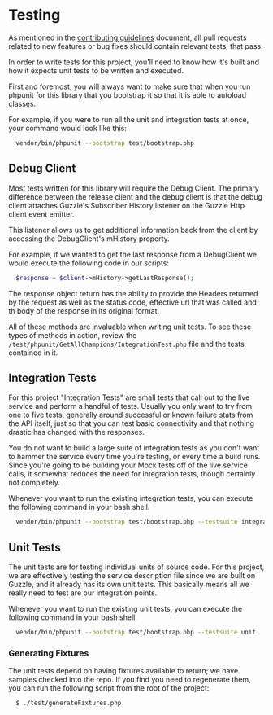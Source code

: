 # Testing
As mentioned in the [contributing guidelines](CONTRIBUTING.md) document, all
pull requests related to new features or bug fixes should contain relevant
tests, that pass.

In order to write tests for this project, you'll need to know how it's built
and how it expects unit tests to be written and executed.

First and foremost, you will always want to make sure that when you run
phpunit for this library that you bootstrap it so that it is able to
autoload classes.

For example, if you were to run all the unit and integration tests at once,
your command would look like this:

```bash
  vendor/bin/phpunit --bootstrap test/bootstrap.php
```

## Debug Client
Most tests written for this library will require the Debug Client. The
primary difference between the release client and the debug client is
that the debug client attaches Guzzle's Subscriber History listener on the
Guzzle Http client event emitter.

This listener allows us to get additional information back from the client
by accessing the DebugClient's mHistory property.

For example, if we wanted to get the last response from a DebugClient we
would execute the following code in our scripts:

```php
  $response = $client->mHistory->getLastResponse();
```

The response object return has the ability to provide the Headers returned
by the request as well as the status code, effective url that was called
and th body of the response in its original format.

All of these methods are invaluable when writing unit tests. To see these
types of methods in action, review the `/test/phpunit/GetAllChampions/IntegrationTest.php`
file and the tests contained in it.

## Integration Tests
For this project "Integration Tests" are small tests that call out to the
live service and perform a handful of tests. Usually you only want to try
from one to five tests, generally around successful or known failure stats from
the API itself, just so that you can test basic connectivity and that
nothing drastic has changed with the responses.

You do not want to build a large suite of integration tests as you don't
want to hammer the service every time you're testing, or every time a build
runs. Since you're going to be building your Mock tests off of the live
service calls, it somewhat reduces the need for integration tests, though
certainly not completely.

Whenever you want to run the existing integration tests, you can execute the
following command in your bash shell.

```bash
  vendor/bin/phpunit --bootstrap test/bootstrap.php --testsuite integration
```

## Unit Tests

The unit tests are for testing individual units of source code. For this project, we are effectively testing the service
description file since we are built on Guzzle, and it already has its own unit tests. This basically means all we really
need to test are our integration points.

Whenever you want to run the existing unit tests, you can execute the following command in your bash shell.

```bash
  vendor/bin/phpunit --bootstrap test/bootstrap.php --testsuite unit
```

### Generating Fixtures

The unit tests depend on having fixtures available to return; we have samples checked into the repo. If you find you
need to regenerate them, you can run the following script from the root of the project:

```bash
  $ ./test/generateFixtures.php
```

